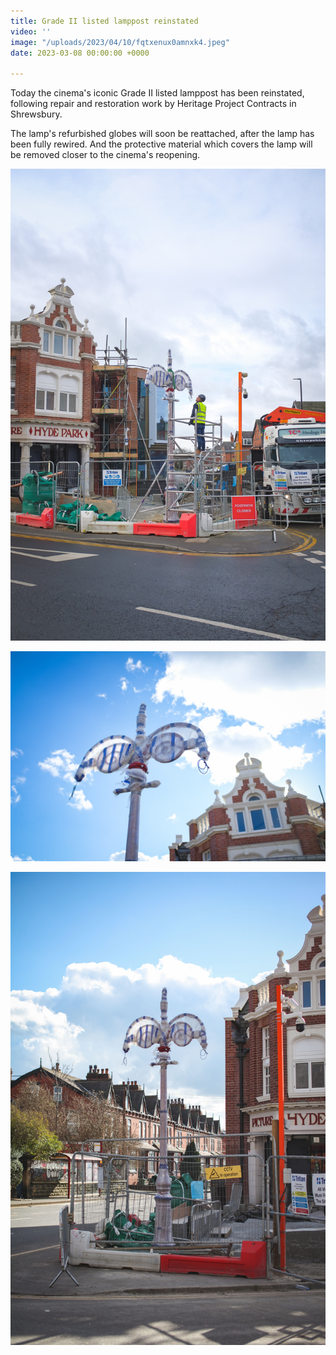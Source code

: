 ```yaml
---
title: Grade II listed lamppost reinstated
video: ''
image: "/uploads/2023/04/10/fqtxenux0amnxk4.jpeg"
date: 2023-03-08 00:00:00 +0000

---
```

Today the cinema's iconic Grade II listed lamppost has been reinstated, following repair and restoration work by Heritage Project Contracts in Shrewsbury.

The lamp's refurbished globes will soon be reattached, after the lamp has been fully rewired. And the protective material which covers the lamp will be removed closer to the cinema's reopening. 

![](/uploads/2023/04/10/fqtxae_xwaityh3.jpeg)

![](/uploads/2023/04/10/fqtxenux0amnxk4.jpeg)

![](/uploads/2023/04/10/fqtxfgixgaabuav.jpeg)